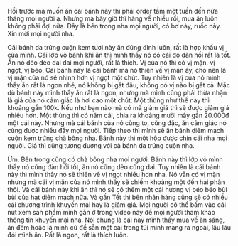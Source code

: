 Hồi trước mà muốn ăn cái bánh này thì phải order tầm một tuần đến nửa tháng mọi người ạ. Nhưng mà bây giờ thì hàng về nhiều rồi, mua ăn luôn không phải đợi nữa. Đây là bên trong nha mọi người, có bơ này, ruốc này. Xin mời mọi người nha. 














Cái bánh da trứng cuộn kem tươi này ăn đúng đỉnh luôn, rất là hợp khẩu vị của mình. Cái lớp vỏ bánh khi ăn thì mình thấy nó có cái độ đàn hồi rất là tốt. Ăn nó dẻo dẻo dai dai mọi người, rất là thích. Vị của nó thì có vị mặn, vị ngọt, vị béo. Cái bánh này là cái bánh mà nó thiên về vị mặn ấy, cho nên là vị mặn của nó sẽ nhỉnh hơn vị ngọt một chút. Tuy nhiên là vị của nó mình thấy ăn rất là ngon nhé, nó không bị gắt đâu, không có vị nào bị gắt cả. Mặc dù bánh này mình thấy ăn rất là ngon, nhưng mà mình cũng phải thừa nhận là giá của nó cảm giác là hơi cao một chút. Một thùng như thế này thì khoảng gần 100k. Nếu như bạn nào mà có mã giảm giá thì sẽ được giảm giá nhiều hơn. Một thùng thì có năm cái, chia ra khoảng mười mấy gần 20.000đ một cái này. Nhưng mà cái bánh của nó cũng to, cũng đặc, ăn cảm giác nó cũng được nhiều đấy mọi người. Tiếp theo thì mình sẽ ăn bánh diêm mạch cuộn kem trứng chà bông nha. Bánh này thì một hộp được chín cái nha mọi người. Giá thì cũng tương đương với cả bánh da trứng cuộn nha. 









































































Ừm. Bên trong cũng có chà bông nha mọi người. Bánh này thì lớp vỏ mình thấy nó cũng đàn hồi tốt, ăn nó cũng dẻo cũng dai. Tuy nhiên là cái bánh này thì mình thấy nó sẽ thiên về vị ngọt nhiều hơn nha. Nó vẫn có vị mặn nhưng mà cái vị mặn của nó mình thấy sẽ chiếm khoảng một đến hai phần thôi. Và cái bánh này khi ăn thì nó sẽ có thêm một cái hương vị béo béo bùi bùi của hạt diêm mạch nữa. Và gần Tết thì bên nhãn hàng cũng sẽ có nhiều cái chương trình khuyến mại hay là giảm giá. Mọi người có thể bấm vào cái nút xem sản phẩm mình gắn ở trong video này để mọi người tham khảo thông tin khuyến mại nha. Nói chung là cái này mình thấy mua về ăn sáng, ăn đêm hoặc là mình cứ để sẵn một cái trong túi mình mang ra ngoài, lâu lâu đói mình ăn. Rất là ngon, rất là thích luôn.